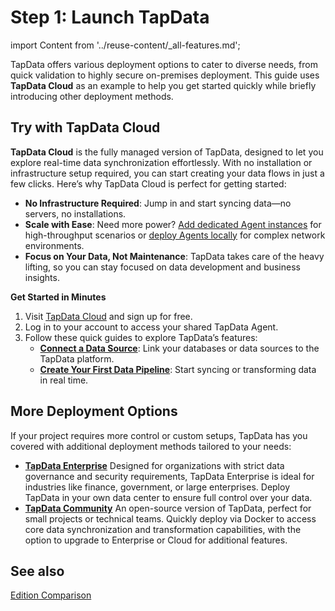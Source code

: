 # Step 1: Launch TapData

import Content from '../reuse-content/_all-features.md';

<Content />

TapData offers various deployment options to cater to diverse needs, from quick validation to highly secure on-premises deployment. This guide uses **TapData Cloud** as an example to help you get started quickly while briefly introducing other deployment methods.

## Try with TapData Cloud

**TapData Cloud** is the fully managed version of TapData, designed to let you explore real-time data synchronization effortlessly. With no installation or infrastructure setup required, you can start creating your data flows in just a few clicks. Here’s why TapData Cloud is perfect for getting started:

- **No Infrastructure Required**: Jump in and start syncing data—no servers, no installations.
- **Scale with Ease**: Need more power? [Add dedicated Agent instances](../billing/billing-overview.md) for high-throughput scenarios or [deploy Agents locally](../installation/install-tapdata-agent.md) for complex network environments.
- **Focus on Your Data, Not Maintenance**: TapData takes care of the heavy lifting, so you can stay focused on data development and business insights.

**Get Started in Minutes**

1. Visit [TapData Cloud](https://cloud.tapdata.io/console/v3/) and sign up for free.
2. Log in to your account to access your shared TapData Agent.
3. Follow these quick guides to explore TapData’s features:
   - **[Connect a Data Source](../getting-started/connect-data-source.md)**: Link your databases or data sources to the TapData platform.
   - **[Create Your First Data Pipeline](../getting-started/connect-data-source.md)**: Start syncing or transforming data in real time.

## More Deployment Options

If your project requires more control or custom setups, TapData has you covered with additional deployment methods tailored to your needs:

- **[TapData Enterprise](install-enterprise-edition/README.md)**
   Designed for organizations with strict data governance and security requirements, TapData Enterprise is ideal for industries like finance, government, or large enterprises. Deploy TapData in your own data center to ensure full control over your data.
- **[TapData Community](../getting-started/install-and-setup/install-community-edition.md)**
   An open-source version of TapData, perfect for small projects or technical teams. Quickly deploy via Docker to access core data synchronization and transformation capabilities, with the option to upgrade to Enterprise or Cloud for additional features.

## See also

 [Edition Comparison](../introduction/compare-editions.md)